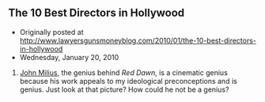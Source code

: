 ## The 10 Best Directors in Hollywood

 * Originally posted at http://www.lawyersgunsmoneyblog.com/2010/01/the-10-best-directors-in-hollywood
 * Wednesday, January 20, 2010

1.  [John Milius](http://www.imdb.com/name/nm0587518/), the genius behind _Red Dawn_, is a cinematic genius because his work appeals to my ideological preconceptions and is genius.  Just look at that picture?  How could he 
not 
be a genius?